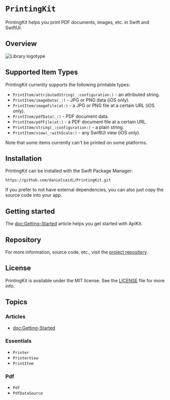 # ``PrintingKit``

PrintingKit helps you print PDF documents, images, etc. in Swift and SwiftUI.


## Overview

![Library logotype](Logo.png)


## Supported Item Types

PrintingKit currently supports the following printable types:

* ``PrintItem/attributedString(_:configuration:)`` - an attributed string.
* ``PrintItem/imageData(_:)`` - JPG or PNG data (iOS only).
* ``PrintItem/imageFile(at:)`` - a JPG or PNG file at a certain URL (iOS only).
* ``PrintItem/pdfData(_:)`` - PDF document data.
* ``PrintItem/pdfFile(at:)`` - a PDF document file at a certain URL.
* ``PrintItem/string(_:configuration:)`` - a plain string.
* ``PrintItem/view(_:withScale:)`` - any SwiftUI view (iOS only).

Note that some items currently can't be printed on some platforms.



## Installation

PrintingKit can be installed with the Swift Package Manager:

```
https://github.com/danielsaidi/PrintingKit.git
```

If you prefer to not have external dependencies, you can also just copy the source code into your app.



## Getting started

The <doc:Getting-Started> article helps you get started with ApiKit.



## Repository

For more information, source code, etc., visit the [project repository][Repository].



## License

PrintingKit is available under the MIT license. See the [LICENSE][License] file for more info.



## Topics

### Articles

- <doc:Getting-Started>

### Essentials

- ``Printer``
- ``PrinterView``
- ``PrintItem``

### Pdf

- ``Pdf``
- ``PdfDataSource``



[License]: https://github.com/danielsaidi/PrintingKit/blob/master/LICENSE
[Repository]: https://github.com/danielsaidi/PrintingKit

